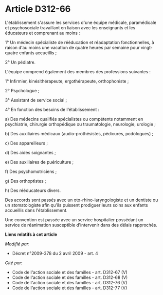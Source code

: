 # Article D312-66

L'établissement s'assure les services d'une équipe médicale, paramédicale et psychosociale travaillant en liaison avec les
enseignants et les éducateurs et comprenant au moins :

1° Un médecin spécialiste de rééducation et réadaptation fonctionnelles, à raison d'au moins une vacation de quatre heures
par semaine pour vingt-quatre enfants accueillis ;

2° Un pédiatre.

L'équipe comprend également des membres des professions suivantes :

1° Infirmier, kinésithérapeute, ergothérapeute, orthophoniste ;

2° Psychologue ;

3° Assistant de service social ;

4° En fonction des besoins de l'établissement :

a) Des médecins qualifiés spécialistes ou compétents notamment en psychiatrie, chirurgie orthopédique ou traumatologie,
neurologie, urologie ;

b) Des auxiliaires médicaux (audio-prothésistes, pédicures, podologues) ;

c) Des appareilleurs ;

d) Des aides soignantes ;

e) Des auxiliaires de puériculture ;

f) Des psychomotriciens ;

g) Des orthoptistes ;

h) Des rééducateurs divers.

Des accords sont passés avec un oto-rhino-laryngologiste et un dentiste ou un stomatologiste afin qu'ils puissent prodiguer
leurs soins aux enfants accueillis dans l'établissement.

Une convention est passée avec un service hospitalier possédant un service de réanimation susceptible d'intervenir dans des
délais rapprochés.

**Liens relatifs à cet article**

_Modifié par_:

  - Décret n°2009-378 du 2 avril 2009 - art. 4

_Cité par_:

  - Code de l'action sociale et des familles - art. D312-67 (V)
  - Code de l'action sociale et des familles - art. D312-68 (V)
  - Code de l'action sociale et des familles - art. D312-76 (V)
  - Code de l'action sociale et des familles - art. D312-77 (V)
